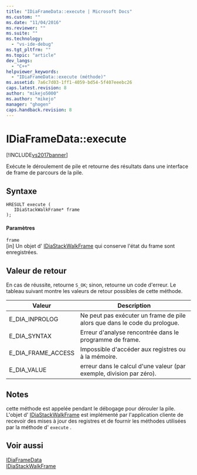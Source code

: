 ```yaml
---
title: "IDiaFrameData::execute | Microsoft Docs"
ms.custom: ""
ms.date: "11/04/2016"
ms.reviewer: ""
ms.suite: ""
ms.technology: 
  - "vs-ide-debug"
ms.tgt_pltfrm: ""
ms.topic: "article"
dev_langs: 
  - "C++"
helpviewer_keywords: 
  - "IDiaFrameData::execute (méthode)"
ms.assetid: 7a6c7d03-1ff1-4059-bd54-5f407eeebc26
caps.latest.revision: 8
author: "mikejo5000"
ms.author: "mikejo"
manager: "ghogen"
caps.handback.revision: 8
---
```

# IDiaFrameData::execute
[!INCLUDE[vs2017banner](../../code-quality/includes/vs2017banner.md)]

Exécute le déroulement de pile et retourne des résultats dans une interface de frame de parcours de la pile.  
  
## Syntaxe  
  
```cpp#  
HRESULT execute (   
   IDiaStackWalkFrame* frame  
);  
```  
  
#### Paramètres  
 `frame`  
 \[in\]  Un objet d' [IDiaStackWalkFrame](../../debugger/debug-interface-access/idiastackwalkframe.md) qui conserve l'état du frame sont enregistrées.  
  
## Valeur de retour  
 En cas de réussite, retourne `S_OK`; sinon, retourne un code d'erreur.  Le tableau suivant montre les valeurs de retour possibles de cette méthode.  
  
|Valeur|Description|  
|------------|-----------------|  
|E\_DIA\_INPROLOG|Ne peut pas exécuter un frame de pile alors que dans le code du prologue.|  
|E\_DIA\_SYNTAX|Erreur d'analyse rencontrée dans le programme de frame.|  
|E\_DIA\_FRAME\_ACCESS|Impossible d'accéder aux registres ou à la mémoire.|  
|E\_DIA\_VALUE|erreur dans le calcul d'une valeur \(par exemple, division par zéro\).|  
  
## Notes  
 cette méthode est appelée pendant le débogage pour dérouler la pile.  L'objet d' [IDiaStackWalkFrame](../../debugger/debug-interface-access/idiastackwalkframe.md) est implémenté par l'application cliente de recevoir des mises à jour des registres et de fournir les méthodes utilisées par la méthode d' `execute` .  
  
## Voir aussi  
 [IDiaFrameData](../../debugger/debug-interface-access/idiaframedata.md)   
 [IDiaStackWalkFrame](../../debugger/debug-interface-access/idiastackwalkframe.md)